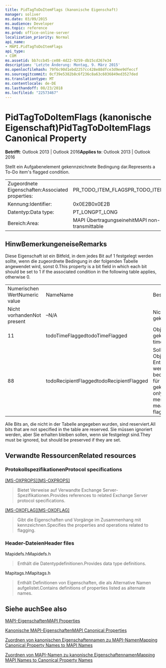 ```yaml
---
title: PidTagToDoItemFlags (kanonische Eigenschaft)
manager: soliver
ms.date: 03/09/2015
ms.audience: Developer
ms.topic: reference
ms.prod: office-online-server
localization_priority: Normal
api_name:
- MAPI.PidTagToDoItemFlags
api_type:
- COM
ms.assetid: bb7ccb45-ce08-4d22-9259-db15cd267e34
description: 'Letzte Änderung: Montag, 9. März 2015'
ms.openlocfilehash: 79f6c90d1ebd2257cc428e88dfce3d9ee9dfeccf
ms.sourcegitcommit: 0cf39e5382b8c6f236c8a63c6036849ed3527ded
ms.translationtype: MT
ms.contentlocale: de-DE
ms.lasthandoff: 08/23/2018
ms.locfileid: "22573467"
---
```

# <a name="pidtagtodoitemflags-canonical-property"></a><span data-ttu-id="1b203-103">PidTagToDoItemFlags (kanonische Eigenschaft)</span><span class="sxs-lookup"><span data-stu-id="1b203-103">PidTagToDoItemFlags Canonical Property</span></span>

  
  
<span data-ttu-id="1b203-104">**Betrifft**: Outlook 2013 | Outlook 2016</span><span class="sxs-lookup"><span data-stu-id="1b203-104">**Applies to**: Outlook 2013 | Outlook 2016</span></span> 
  
<span data-ttu-id="1b203-105">Stellt ein Aufgabenelement gekennzeichnete Bedingung dar.</span><span class="sxs-lookup"><span data-stu-id="1b203-105">Represents a To-Do item's flagged condition.</span></span>
  
|||
|:-----|:-----|
|<span data-ttu-id="1b203-106">Zugeordnete Eigenschaften:</span><span class="sxs-lookup"><span data-stu-id="1b203-106">Associated properties:</span></span>  <br/> |<span data-ttu-id="1b203-107">PR_TODO_ITEM_FLAGS</span><span class="sxs-lookup"><span data-stu-id="1b203-107">PR_TODO_ITEM_FLAGS</span></span>  <br/> |
|<span data-ttu-id="1b203-108">Kennung:</span><span class="sxs-lookup"><span data-stu-id="1b203-108">Identifier:</span></span>  <br/> |<span data-ttu-id="1b203-109">0x0E2B</span><span class="sxs-lookup"><span data-stu-id="1b203-109">0x0E2B</span></span>  <br/> |
|<span data-ttu-id="1b203-110">Datentyp:</span><span class="sxs-lookup"><span data-stu-id="1b203-110">Data type:</span></span>  <br/> |<span data-ttu-id="1b203-111">PT_LONG</span><span class="sxs-lookup"><span data-stu-id="1b203-111">PT_LONG</span></span>  <br/> |
|<span data-ttu-id="1b203-112">Bereich:</span><span class="sxs-lookup"><span data-stu-id="1b203-112">Area:</span></span>  <br/> |<span data-ttu-id="1b203-113">MAPI Übertragungseinehit</span><span class="sxs-lookup"><span data-stu-id="1b203-113">MAPI non-transmittable</span></span>  <br/> |
   
## <a name="remarks"></a><span data-ttu-id="1b203-114">HinwBemerkungeneise</span><span class="sxs-lookup"><span data-stu-id="1b203-114">Remarks</span></span>

<span data-ttu-id="1b203-115">Diese Eigenschaft ist ein Bitfeld, in dem jedes Bit auf 1 festgelegt werden sollte, wenn die zugeordnete Bedingung in der folgenden Tabelle angewendet wird, sonst 0.</span><span class="sxs-lookup"><span data-stu-id="1b203-115">This property is a bit field in which each bit should be set to 1 if the associated condition in the following table applies, otherwise 0.</span></span>
  
||||
|:-----|:-----|:-----|
|<span data-ttu-id="1b203-116">Numerischen Wert</span><span class="sxs-lookup"><span data-stu-id="1b203-116">Numeric value</span></span>  <br/> |<span data-ttu-id="1b203-117">Name</span><span class="sxs-lookup"><span data-stu-id="1b203-117">Name</span></span>  <br/> |<span data-ttu-id="1b203-118">Beschreibung</span><span class="sxs-lookup"><span data-stu-id="1b203-118">Description</span></span>  <br/> |
|<span data-ttu-id="1b203-119">Nicht vorhanden</span><span class="sxs-lookup"><span data-stu-id="1b203-119">Not present</span></span>  <br/> |<span data-ttu-id="1b203-120">–</span><span class="sxs-lookup"><span data-stu-id="1b203-120">N/A</span></span>  <br/> |<span data-ttu-id="1b203-121">Nicht gekennzeichnet</span><span class="sxs-lookup"><span data-stu-id="1b203-121">Unflagged</span></span>  <br/> |
|<span data-ttu-id="1b203-122">1</span><span class="sxs-lookup"><span data-stu-id="1b203-122">1</span></span>  <br/> |<span data-ttu-id="1b203-123">todoTimeFlagged</span><span class="sxs-lookup"><span data-stu-id="1b203-123">todoTimeFlagged</span></span>  <br/> |<span data-ttu-id="1b203-124">Objekt ist Zeit gekennzeichnet</span><span class="sxs-lookup"><span data-stu-id="1b203-124">Object is time flagged</span></span>  <br/> |
|<span data-ttu-id="1b203-125">8</span><span class="sxs-lookup"><span data-stu-id="1b203-125">8</span></span>  <br/> |<span data-ttu-id="1b203-126">todoRecipientFlagged</span><span class="sxs-lookup"><span data-stu-id="1b203-126">todoRecipientFlagged</span></span>  <br/> |<span data-ttu-id="1b203-127">Sollte nur auf einem Objekt "Message" Entwurf festgelegt werden, und das bedeutet, dass das Objekt für die Empfänger gekennzeichnet ist.</span><span class="sxs-lookup"><span data-stu-id="1b203-127">Should only be set on a draft message object, and it means that the object is flagged for recipients.</span></span>  <br/> |
   
<span data-ttu-id="1b203-128">Alle Bits an, die nicht in der Tabelle angegeben wurden, sind reserviert.</span><span class="sxs-lookup"><span data-stu-id="1b203-128">All bits that are not specified in the table are reserved.</span></span> <span data-ttu-id="1b203-129">Sie müssen ignoriert werden, aber Sie erhalten bleiben sollen, wenn sie festgelegt sind.</span><span class="sxs-lookup"><span data-stu-id="1b203-129">They must be ignored, but should be preserved if they are set.</span></span>
  
## <a name="related-resources"></a><span data-ttu-id="1b203-130">Verwandte Ressourcen</span><span class="sxs-lookup"><span data-stu-id="1b203-130">Related resources</span></span>

### <a name="protocol-specifications"></a><span data-ttu-id="1b203-131">Protokollspezifikationen</span><span class="sxs-lookup"><span data-stu-id="1b203-131">Protocol specifications</span></span>

<span data-ttu-id="1b203-132">[[MS-OXPROPS]](http://msdn.microsoft.com/library/f6ab1613-aefe-447d-a49c-18217230b148%28Office.15%29.aspx)</span><span class="sxs-lookup"><span data-stu-id="1b203-132">[[MS-OXPROPS]](http://msdn.microsoft.com/library/f6ab1613-aefe-447d-a49c-18217230b148%28Office.15%29.aspx)</span></span>
  
> <span data-ttu-id="1b203-133">Bietet Verweise auf Verwandte Exchange Server-Spezifikationen.</span><span class="sxs-lookup"><span data-stu-id="1b203-133">Provides references to related Exchange Server protocol specifications.</span></span>
    
<span data-ttu-id="1b203-134">[[MS-OXOFLAG]](http://msdn.microsoft.com/library/f1e50be4-ed30-4c2a-b5cb-8ff3aaaf9b91%28Office.15%29.aspx)</span><span class="sxs-lookup"><span data-stu-id="1b203-134">[[MS-OXOFLAG]](http://msdn.microsoft.com/library/f1e50be4-ed30-4c2a-b5cb-8ff3aaaf9b91%28Office.15%29.aspx)</span></span>
  
> <span data-ttu-id="1b203-135">Gibt die Eigenschaften und Vorgänge im Zusammenhang mit kennzeichnen.</span><span class="sxs-lookup"><span data-stu-id="1b203-135">Specifies the properties and operations related to flagging.</span></span>
    
### <a name="header-files"></a><span data-ttu-id="1b203-136">Header-Dateien</span><span class="sxs-lookup"><span data-stu-id="1b203-136">Header files</span></span>

<span data-ttu-id="1b203-137">Mapidefs.h</span><span class="sxs-lookup"><span data-stu-id="1b203-137">Mapidefs.h</span></span>
  
> <span data-ttu-id="1b203-138">Enthält die Datentypdefinitionen.</span><span class="sxs-lookup"><span data-stu-id="1b203-138">Provides data type definitions.</span></span>
    
<span data-ttu-id="1b203-139">Mapitags.h</span><span class="sxs-lookup"><span data-stu-id="1b203-139">Mapitags.h</span></span>
  
> <span data-ttu-id="1b203-140">Enthält Definitionen von Eigenschaften, die als Alternative Namen aufgelistet.</span><span class="sxs-lookup"><span data-stu-id="1b203-140">Contains definitions of properties listed as alternate names.</span></span>
    
## <a name="see-also"></a><span data-ttu-id="1b203-141">Siehe auch</span><span class="sxs-lookup"><span data-stu-id="1b203-141">See also</span></span>



[<span data-ttu-id="1b203-142">MAPI-Eigenschaften</span><span class="sxs-lookup"><span data-stu-id="1b203-142">MAPI Properties</span></span>](mapi-properties.md)
  
[<span data-ttu-id="1b203-143">Kanonische MAPI-Eigenschaften</span><span class="sxs-lookup"><span data-stu-id="1b203-143">MAPI Canonical Properties</span></span>](mapi-canonical-properties.md)
  
[<span data-ttu-id="1b203-144">Zuordnen von kanonischen Eigenschaftennamen zu MAPI-Namen</span><span class="sxs-lookup"><span data-stu-id="1b203-144">Mapping Canonical Property Names to MAPI Names</span></span>](mapping-canonical-property-names-to-mapi-names.md)
  
[<span data-ttu-id="1b203-145">Zuordnen von MAPI-Namen zu kanonische Eigenschaftennamen</span><span class="sxs-lookup"><span data-stu-id="1b203-145">Mapping MAPI Names to Canonical Property Names</span></span>](mapping-mapi-names-to-canonical-property-names.md)

